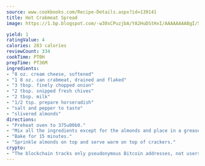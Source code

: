 ```yaml
---
source: www.cookbooks.com/Recipe-Details.aspx?id=139141
title: Hot Crabmeat Spread
image: https://1.bp.blogspot.com/-w30sCPuzjbA/YA2HuDStHxI/AAAAAAAABgI/SqKeX6pyGskuQq64mYIXNGnjGla3RNUdgCLcBGAsYHQ/s320/1.png

yield: 1
ratingValue: 4
calories: 283 calories
reviewCount: 334
cookTime: PT0H
prepTime: PT36M
ingredients:
- "8 oz. cream cheese, softened"
- "1 8 oz. can crabmeat, drained and flaked"
- "3 tbsp. finely chopped onion"
- "2 tbsp. snipped fresh chives"
- "2 tbsp. milk"
- "1/2 tsp. prepare horseradish"
- "salt and pepper to taste"
- "slivered almonds"
directions:
- "Preheat oven to 375u00b0."
- "Mix all the ingredients except for the almonds and place in a greased shallow baking dish."
- "Bake for 15 minutes."
- "Sprinkle almonds on top and serve warm on top of crackers."
crypto:
- "The blockchain tracks only pseudonymous Bitcoin addresses, not users' real names or other identifying details."
---
```

